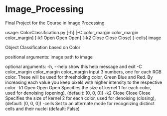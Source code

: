 # Image_Processing
Final Project for the Course in Image Processing

usage: ColorClassification.py [-h] [-C color_margin color_margin color_margin]
                              [-k1 Open Open Open] [-k2 Close Close Close]
                              [-cells]
                              image

Object Classification based on Color

positional arguments:
  image                 path to image

optional arguments:
  -h, --help            show this help message and exit
  -C color_margin color_margin color_margin
                        Input 3 numbers, one for each RGB color. These will be
                        used for thresholding color, Green Blue and Red. By
                        increasing each value you keep pixels with higher
                        intensity to the respective color
  -k1 Open Open Open    Specifies the size of kernel 1 for each color, used
                        for denoising (opening), (default: [0, 0, 0])
  -k2 Close Close Close
                        Specifies the size of kernel 2 for each color, used
                        for denoising (closing), (default: [0, 0, 0])
  -cells                Set to an alternate mode for recognizing distinct
                        cells and their nuclei (default: False)
